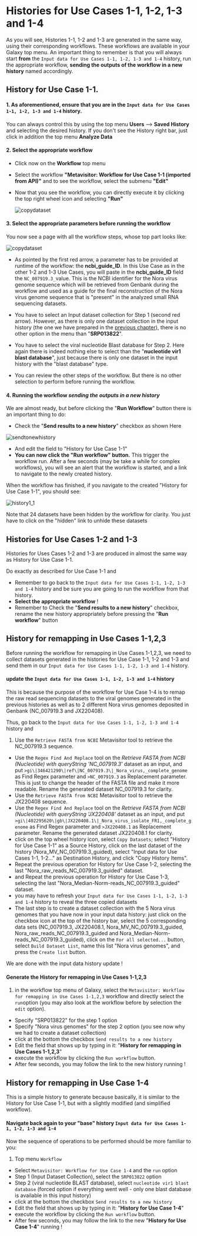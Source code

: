 # Histories for Use Cases 1-1, 1-2, 1-3 and 1-4

As you will see, Histories 1-1, 1-2 and 1-3 are generated in the same way, using their corresponding workflows. These workflows are available in your Galaxy top menu. An important thing to remember is that you will always start **from** the `Input data for Use Cases 1-1, 1-2, 1-3 and 1-4` history, run the appropriate workflow, **sending the outputs of the workflow in a new history** named accordingly.


## History for Use Case 1-1.

#### 1. As aforementioned, ensure that you are in the `Input data for Use Cases 1-1, 1-2, 1-3 and 1-4` history.
You can always control this by using the top menu **Users** --> **Saved History** and selecting the desired history. If you don't see the History right bar, just click in addition the top menu **Analyze Data**

#### 2. Select the appropriate workflow
- Click now on the **Workflow** top menu
- Select the workflow **"Metavisitor: Workflow for Use Case 1-1 (imported from API)"** and to see the workflow, select the submenu **"Edit"**
- Now that you see the workflow, you can directly execute it by clicking the top right wheel icon and selecting **"Run"**
    
    ![copydataset](images/runworkflow.png)
    
    
#### 3. Select the appropriate parameters before running the workflow

You now see a page with all the workflow steps, whose top part looks like:
    
![copydataset](images/workflow1-1.png)

- As pointed by the first red arrow, a parameter has to be provided at runtime of the workflow: the **ncbi_guide_ID**. In this Use Case as in the other 1-2 and 1-3 Use Cases, you will paste in the **ncbi_guide_ID** field the `NC_007919.3_`value. This is the NCBI identifier for the Nora virus genome sequence which will be retrieved from Genbank during the workflow and used as a guide for the final reconstruction of the Nora virus genome sequence that is "present" in the analyzed small RNA sequencing datasets.

- You have to select an Input dataset collection for Step 1 (second red arrow). However, as there is only one dataset collection in the input history (the one we have prepared in the [previous chapter](use_cases_input_data/#history-with-input-data-for-use-cases-1-1-1-2-1-3-and-1-4)), there is no other option in the menu than "**SRP013822**".
    
- You have to select the viral nucleotide Blast database for Step 2. Here again there is indeed nothing else to select than the "**nucleotide vir1 blast database**", just because there is only one dataset in the input history with the "blast database" type.

- You can review the other steps of the workflow. But there is no other selection to perform before running the workflow.

#### 4. Running the workflow **_sending the outputs in a new history_**

We are almost ready, but before clicking the "**Run Workflow**" button there is an important thing to do:
- Check the "**Send results to a new history**" checkbox as shown Here

![sendtonewhistory](images/new_workflow_history.png)

- And edit the field to "History for Use Case 1-1"
- **You can now click the "Run workflow" button.**
This trigger the workflow run. After a few seconds (may be take a while for complex workflows), you will see an alert that the workflow is started, and a link to navigate to the newly created history.

When the workflow has finished, if you navigate to the created "History for Use Case 1-1", you should see:

![history1_1](images/final_history_1_1.png)

Note that 24 datasets have been hidden by the workflow for clarity. You just have to click on the "hidden" link to unhide these datasets

## Histories for Use Cases 1-2 and 1-3

Histories for Uses Cases 1-2 and 1-3 are produced in almost the same way as History for Use Case 1-1.

Do exactly as described for Use Case 1-1 and
- Remember to go back to the `Input data for Use Cases 1-1, 1-2, 1-3 and 1-4` history and be sure you are going to run the workflow from that history.
- **Select the appropriate workflow** !
- Remember to Check the "**Send results to a new history**" checkbox, rename the new history appropriately before pressing the "**Run workflow**" button

## History for remapping in Use Cases 1-1,2,3

Before running the workflow for remapping in Use Cases 1-1,2,3, we need to collect datasets generated in the histories for Use Case 1-1, 1-2 and 1-3 and send them in our `Input data for Use Cases 1-1, 1-2, 1-3 and 1-4` history.

#### update the `Input data for Use Cases 1-1, 1-2, 1-3 and 1-4` history

This is because the purpose of the workflow for Use Case 1-4 is to remap the raw read sequencing datasets to the viral genomes generated in the previous histories as well as to 2 different Nora virus genomes deposited in Genbank (NC_007919.3 and JX220408).

Thus, go back to the `Input data for Use Cases 1-1, 1-2, 1-3 and 1-4` history and

1. Use the `Retrieve FASTA from NCBI` Metavisitor tool to retrieve the NC_007919.3 sequence.
- Use the `Regex Find And Replace` tool on the _Retrieve FASTA from NCBI (Nucleotide) with queryString 'NC_007919.3'_ dataset as an input, and put `>gi\|346421290\|ref\|NC_007919.3\|_Nora_virus,_complete_genome` as Find Regex parameter and `>NC_007919.3` as Replacement parameter. This is just to change the header of the FASTA file and make it more readable. Rename the generated dataset NC_007919.3 for clarity.
- Use the `Retrieve FASTA from NCBI` Metavisitor tool to retrieve the JX220408 sequence.
- Use the `Regex Find And Replace` tool on the _Retrieve FASTA from NCBI (Nucleotide) with queryString 'JX220408'_ dataset as an input, and put `>gi\|402295620\|gb\|JX220408.1\|_Nora_virus_isolate_FR1,_complete_genome` as Find Regex parameter and `>JX220408.1` as Replacement parameter. Rename the generated dataset JX220408.1 for clarity.
- click on the top wheel history icon, select `Copy Datasets`; select "History for Use Case 1-1" as a Source History, click on the last dataset of the history (Nora_MV_NC_007919.3_guided), select "Input data for Use Cases 1-1, 1-2..." as Destination History, and click "Copy History Items".
- Repeat the previous operation for History for Use Case 1-2, selecting the last "Nora_raw_reads_NC_007919.3_guided" dataset.
- and Repeat the previous operation for History for Use Case 1-3, selecting the last "Nora_Median-Norm-reads_NC_007919.3_guided" dataset.
- you may have to refresh your `Input data for Use Cases 1-1, 1-2, 1-3 and 1-4` history to reveal the three copied datasets
- The last step is to create a dataset collection with the 5 Nora virus genomes that you have now in your input data history: just click on the checkbox icon at the top of the history bar, select the 5 corresponding data sets (NC_007919.3, JX220408.1, Nora_MV_NC_007919.3_guided, Nora_raw_reads_NC_007919.3_guided and Nora_Median-Norm-reads_NC_007919.3_guided), click on the `For all selected...` button, select `Build Dataset List`, name this list "Nora virus genomes", and press the `Create list` button.

We are done with the input data history update !

#### Generate the History for remapping in Use Cases 1-1,2,3

1. in the workflow top menu of Galaxy, select the `Metavisitor: Workflow for remapping in Use Cases 1-1,2,3` workflow and directly select the `run`option (you may also look at the workflow before by selection the `edit` option).
- Specify "SRP013822" for the step 1 option
- Specify "Nora virus genomes" for the step 2 option (you see now why we had to create a dataset collection)
- click at the bottom the checkbox `Send results to a new history`
- Edit the field that shows up by typing in it: "**History for remapping in Use Cases 1-1,2,3**"
- execute the workflow by clicking the `Run workflow` button.
- After few seconds, you may follow the link to the new history running !

## History for remapping in Use Case 1-4

This is a simple history to generate because basically, it is similar to the History for Use Case 1-1, but with a slightly modified (and simplified workflow).

#### Navigate back again to your "base" history `Input data for Use Cases 1-1, 1-2, 1-3 and 1-4`

Now the sequence of operations to be performed should be more familiar to you:

1. Top menu `Workflow`
- Select `Metavisitor: Workflow for Use Case 1-4` and the `run` option
- Step 1 (Input Dataset Collection), select the `SRP013822` option
- Step 2 (viral nucleotide BLAST database), select `nucleotide vir1 blast database` (forced option if everything went well - only one blast database is available in this input history)
- click at the bottom the checkbox `Send results to a new history`
- Edit the field that shows up by typing in it: "**History for Use Case 1-4**"
- execute the workflow by clicking the `Run workflow` button.
- After few seconds, you may follow the link to the new "**History for Use Case 1-4**" running !














